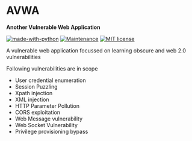 # AVWA

**Another Vulnerable Web Application**

[![made-with-python](https://img.shields.io/badge/Made%20with-PHP-1f425f.svg)](https://www.php.org/)  [![Maintenance](https://img.shields.io/badge/Maintained%3F-yes-green.svg)](https://GitHub.com/vjex/AVWA/graphs/commit-activity)  [![MIT license](https://img.shields.io/badge/License-MIT-blue.svg)](https://lbesson.mit-license.org/)



A vulnerable web application focussed on learning obscure and web 2.0 vulnerabilities

Following vulnerabilities are in scope

  -  User credential enumeration
  -  Session Puzzling
  -   Xpath injection
  -  XML injection
  -   HTTP Parameter Pollution
  -   CORS exploitation
  -  Web Message vulnerability
  -   Web Socket Vulnerability
  -  Privilege provisioning bypass
